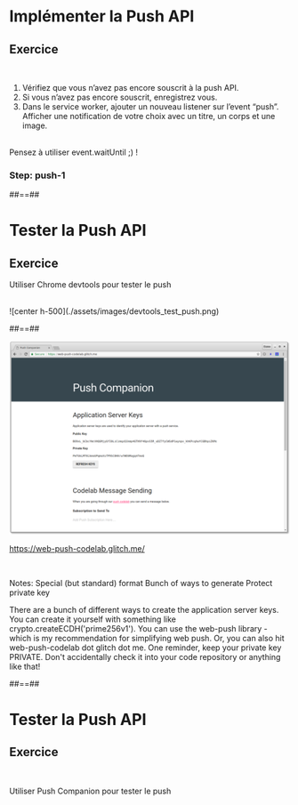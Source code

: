 <!-- .slide: class="exercice fire-bg-pink fire-specific-slide" data-background="css/theme/legacy/images/background_pink.png" -->

# Implémenter la Push API

## Exercice

<br>

1. Vérifiez que vous n’avez pas encore souscrit à la push API.
2. Si vous n’avez pas encore souscrit, enregistrez vous.
3. Dans le service worker, ajouter un nouveau listener sur l’event “push”. Afficher une notification de votre choix avec un titre, un corps et une image.

<br>
Pensez à utiliser event.waitUntil ;) !

### Step: push-1

##==##

<!-- .slide: class="exercice fire-bg-pink fire-specific-slide" data-background="css/theme/legacy/images/background_pink.png" -->

# Tester la Push API

## Exercice

Utiliser Chrome devtools pour tester le push

<br>
![center h-500](./assets/images/devtools_test_push.png)

##==##

![center h-800](./assets/images/push_companion.png)

https://web-push-codelab.glitch.me/

<!-- .element: class="center" -->

<br>

Notes:
Special (but standard) format
Bunch of ways to generate
Protect private key

There are a bunch of different ways to create the application server keys. You can create it yourself with something like crypto.createECDH('prime256v1'). You can use the web-push library - which is my recommendation for simplifying web push. Or, you can also hit web-push-codelab dot glitch dot me. One reminder, keep your private key PRIVATE. Don't accidentally check it into your code repository or anything like that!

##==##

<!-- .slide: class="exercice fire-bg-pink fire-specific-slide" data-background="css/theme/legacy/images/background_pink.png" -->

# Tester la Push API

## Exercice

<br>

Utiliser Push Companion pour tester le push
